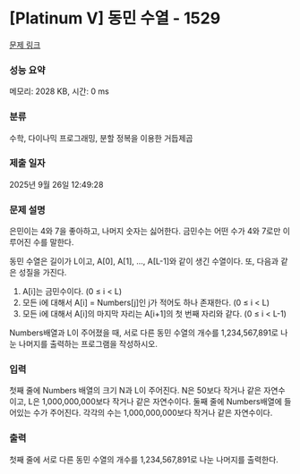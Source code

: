 # [Platinum V] 동민 수열 - 1529 

[문제 링크](https://www.acmicpc.net/problem/1529) 

### 성능 요약

메모리: 2028 KB, 시간: 0 ms

### 분류

수학, 다이나믹 프로그래밍, 분할 정복을 이용한 거듭제곱

### 제출 일자

2025년 9월 26일 12:49:28

### 문제 설명

<p>은민이는 4와 7을 좋아하고, 나머지 숫자는 싫어한다. 금민수는 어떤 수가 4와 7로만 이루어진 수를 말한다.</p>

<p>동민 수열은 길이가 L이고, A[0], A[1], ..., A[L-1]와 같이 생긴 수열이다. 또, 다음과 같은 성질을 가진다.</p>

<ol>
	<li>A[i]는 금민수이다. (0 ≤ i < L)</li>
	<li>모든 i에 대해서 A[i] = Numbers[j]인 j가 적어도 하나 존재한다. (0 ≤ i < L)</li>
	<li>모든 i에 대해서 A[i]의 마지막 자리는 A[i+1]의 첫 번째 자리와 같다. (0 ≤ i < L-1)</li>
</ol>

<p>Numbers배열과 L이 주어졌을 때, 서로 다른 동민 수열의 개수를 1,234,567,891로 나눈 나머지를 출력하는 프로그램을 작성하시오.</p>

### 입력 

 <p>첫째 줄에 Numbers 배열의 크기 N과 L이 주어진다. N은 50보다 작거나 같은 자연수이고, L은 1,000,000,000보다 작거나 같은 자연수이다. 둘째 줄에 Numbers배열에 들어있는 수가 주어진다. 각각의 수는 1,000,000,000보다 작거나 같은 자연수이다.</p>

### 출력 

 <p>첫째 줄에 서로 다른 동민 수열의 개수를 1,234,567,891로 나눈 나머지를 출력한다.</p>

